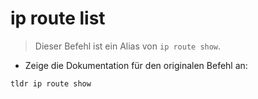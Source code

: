 # ip route list

> Dieser Befehl ist ein Alias von `ip route show`.

- Zeige die Dokumentation für den originalen Befehl an:

`tldr ip route show`
